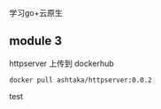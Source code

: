 学习go+云原生

## module 3
httpserver 上传到 dockerhub

```shell
docker pull ashtaka/httpserver:0.0.2
```

test